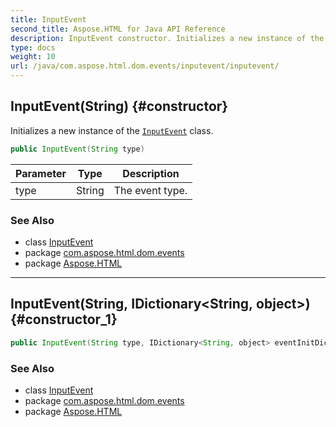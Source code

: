 ```yaml
---
title: InputEvent
second_title: Aspose.HTML for Java API Reference
description: InputEvent constructor. Initializes a new instance of the InputEvent class
type: docs
weight: 10
url: /java/com.aspose.html.dom.events/inputevent/inputevent/
---
```

## InputEvent(String) {#constructor}

Initializes a new instance of the [`InputEvent`](../) class.

```java
public InputEvent(String type)
```

| Parameter | Type | Description |
| --- | --- | --- |
| type | String | The event type. |

### See Also

* class [InputEvent](../)
* package [com.aspose.html.dom.events](../../inputevent/)
* package [Aspose.HTML](../../../)

---

## InputEvent(String, IDictionary&lt;String, object&gt;) {#constructor_1}

```java
public InputEvent(String type, IDictionary<String, object> eventInitDict)
```

### See Also

* class [InputEvent](../)
* package [com.aspose.html.dom.events](../../inputevent/)
* package [Aspose.HTML](../../../)
